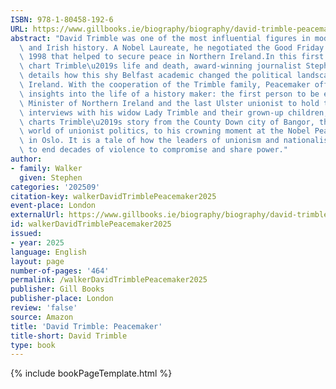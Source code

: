 ```yaml
---
ISBN: 978-1-80458-192-6
URL: https://www.gillbooks.ie/biography/biography/david-trimble-peacemaker
abstract: "David Trimble was one of the most influential figures in modern British\
  \ and Irish history. A Nobel Laureate, he negotiated the Good Friday Agreement in\
  \ 1998 that helped to secure peace in Northern Ireland.In this first biography to\
  \ chart Trimble\u2019s life and death, award-winning journalist Stephen Walker vividly\
  \ details how this shy Belfast academic changed the political landscape of Northern\
  \ Ireland. With the cooperation of the Trimble family, Peacemaker offers unparalleled\
  \ insights into the life of a history maker: the first person to be elected First\
  \ Minister of Northern Ireland and the last Ulster unionist to hold that title.Using\
  \ interviews with his widow Lady Trimble and their grown-up children, the book colourfully\
  \ charts Trimble\u2019s story from the County Down city of Bangor, through the divisive\
  \ world of unionist politics, to his crowning moment at the Nobel Peace Prize ceremony\
  \ in Oslo. It is a tale of how the leaders of unionism and nationalism worked together\
  \ to end decades of violence to compromise and share power."
author:
- family: Walker
  given: Stephen
categories: '202509'
citation-key: walkerDavidTrimblePeacemaker2025
event-place: London
externalUrl: https://www.gillbooks.ie/biography/biography/david-trimble-peacemaker
id: walkerDavidTrimblePeacemaker2025
issued:
- year: 2025
language: English
layout: page
number-of-pages: '464'
permalink: /walkerDavidTrimblePeacemaker2025
publisher: Gill Books
publisher-place: London
review: 'false'
source: Amazon
title: 'David Trimble: Peacemaker'
title-short: David Trimble
type: book
---
```

{% include bookPageTemplate.html %}